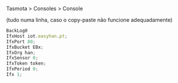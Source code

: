 Tasmota > Consoles > Console

(tudo numa linha, caso o copy-paste não funcione adequadamente)

```js
BackLog0 
IfxHost iot.easyhan.pt;
IfxPort 80;
IfxBucket EBx;
IfxOrg han;
IfxSensor 0;
IfxToken token;
IfxPeriod 0;
Ifx 1;
```



